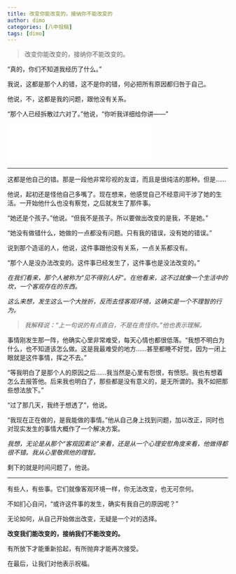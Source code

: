 ```yaml
---
title: 改变你能改变的，接纳你不能改变的
author: dimo
categories: [八中投稿]
tags: [dimo]
---
```


> 改变你能改变的，接纳你不能改变的。

“真的，你们不知道我经历了什么。”

我说，这都是那个人的错，这不是你的错，何必把所有原因都归咎于自己。

他说，不，这都是我的问题，跟他没有关系。

“那个人已经拆散过六对了。”他说，“你听我详细给你讲——”

<iframe frameborder="no" border="0" marginwidth="0" marginheight="0" width=330 height=86 src="//music.163.com/outchain/player?type=2&id=490375&auto=0&height=66"></iframe>

---

这都是他自己的错。那是一段他非常珍视的友谊，而且是很纯洁的那种。但是……

他说，起初还是怪他自己多嘴了。现在想来，他感觉自己不经意间干涉了她的生活。一开始他什么也没有察觉，之后就发生了那件事。

“她还是个孩子。”他说。“但我不是孩子。所以要做出改变的是我，不是她。”

“她没有做错什么，她做的一点都没有问题。只有我的错误，没有她的错误。”

说到那个造谣的人，他说，这件事跟他没有关系，一点关系都没有。

“那个人是没办法改变的。这件事已经发生了，这件事也是没法改变的。”

*在我们看来，那个人被称为“见不得别人好”。在他看来，这不过就像一个生活中的坎，一个客观存在的东西。*

*这么来想，发生这么一个大挫折，反而去怪客观环境，这确实是一个不理智的行为。*

> *我解释说：“上一句说的有点直白，不是在责怪你。”他也表示理解。*

事情刚发生那一阵，他确实心里非常难受，每天心情也都很低落。“我想不明白为什么，也不知道该怎么做。这是我最难受的地方……甚至都睡不好觉，因为一闭上眼就是这件事情，挥之不去。”

“等我明白了是那个人的原因之后……我当然是心里有怨恨，有愤怒。我也有想着怎么去报答他。后来我也明白了，那些都是没有意义的，是无所谓的。我不如把那些想法放下。”

“过了那几天，我终于想透了”，他说。

“我现在正在做的，是我能做的事情。”他从自己身上找到问题，加以改正，同时也对现实发生的事情大概作了一个解决方案。

*我想，无论是从那个“客观因素论”来看，还是从一个心理安慰角度来看，他做得都很不错。我从心里敬佩他的理智。*

剩下的就是时间问题了，他说。

---

有些人，有些事。它们就像客观环境一样，你无法改变，也无可奈何。

不如扪心自问，“或许这件事的发生，确实有我自己的原因呢？”

无论如何，从自己开始做出改变，无疑是一个对的选择。

**改变我们能改变的，接纳我们不能改变的。**

有所放下才能重新拾起，有所抛弃才能再次接受。

在最后，让我们对他表示祝福。